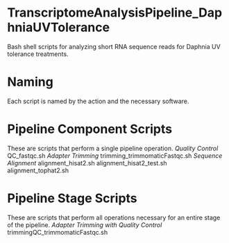 # TranscriptomeAnalysisPipeline_DaphniaUVTolerance
Bash shell scripts for analyzing short RNA sequence reads for Daphnia UV tolerance treatments.

# Naming
Each script is named by the action and the necessary software.

# Pipeline Component Scripts
These are scripts that perform a single pipeline operation.
*Quality Control*
QC_fastqc.sh
*Adapter Trimming*
trimming_trimmomaticFastqc.sh
*Sequence Alignment*
alignment_hisat2.sh
alignment_hisat2_test.sh
alignment_tophat2.sh

# Pipeline Stage Scripts
These are scripts that perform all operations necessary for an entire stage of the pipeline.
*Adapter Trimming with Quality Control*
trimmingQC_trimmomaticFastqc.sh
